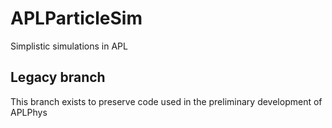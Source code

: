 # APLParticleSim
Simplistic simulations in APL  
## Legacy branch
This branch exists to preserve code used in the preliminary development of APLPhys